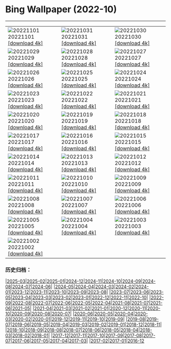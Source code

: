 # Bing Wallpaper (2022-10)
**************

<table><tr><td><img src="https://www.bing.com/th?id=OHR.WychwoodForest_EN-US6378774990_1920x1080.jpg" alt="20221101"> 20221101 <a href="https://www.bing.com/th?id=OHR.WychwoodForest_EN-US6378774990_UHD.jpg">[download 4k]</a></td><td><img src="https://www.bing.com/th?id=OHR.SealRiver_EN-US6267835630_1920x1080.jpg" alt="20221031"> 20221031 <a href="https://www.bing.com/th?id=OHR.SealRiver_EN-US6267835630_UHD.jpg">[download 4k]</a></td><td><img src="https://www.bing.com/th?id=OHR.SeaAngel_EN-US5531672696_1920x1080.jpg" alt="20221030"> 20221030 <a href="https://www.bing.com/th?id=OHR.SeaAngel_EN-US5531672696_UHD.jpg">[download 4k]</a></td></tr><tr><td><img src="https://www.bing.com/th?id=OHR.FrankensteinFriday_EN-US3119113489_1920x1080.jpg" alt="20221029"> 20221029 <a href="https://www.bing.com/th?id=OHR.FrankensteinFriday_EN-US3119113489_UHD.jpg">[download 4k]</a></td><td><img src="https://www.bing.com/th?id=OHR.BridgeofSighs_EN-US5335369208_1920x1080.jpg" alt="20221028"> 20221028 <a href="https://www.bing.com/th?id=OHR.BridgeofSighs_EN-US5335369208_UHD.jpg">[download 4k]</a></td><td><img src="https://www.bing.com/th?id=OHR.BrockenSpecter_EN-US5247366251_1920x1080.jpg" alt="20221027"> 20221027 <a href="https://www.bing.com/th?id=OHR.BrockenSpecter_EN-US5247366251_UHD.jpg">[download 4k]</a></td></tr><tr><td><img src="https://www.bing.com/th?id=OHR.OrcusMouth_EN-US5010597701_1920x1080.jpg" alt="20221026"> 20221026 <a href="https://www.bing.com/th?id=OHR.OrcusMouth_EN-US5010597701_UHD.jpg">[download 4k]</a></td><td><img src="https://www.bing.com/th?id=OHR.GuwahatiDiwali_EN-US3454357880_1920x1080.jpg" alt="20221025"> 20221025 <a href="https://www.bing.com/th?id=OHR.GuwahatiDiwali_EN-US3454357880_UHD.jpg">[download 4k]</a></td><td><img src="https://www.bing.com/th?id=OHR.Knobbelzwaan_EN-US4809716001_1920x1080.jpg" alt="20221024"> 20221024 <a href="https://www.bing.com/th?id=OHR.Knobbelzwaan_EN-US4809716001_UHD.jpg">[download 4k]</a></td></tr><tr><td><img src="https://www.bing.com/th?id=OHR.KarstMountains_EN-US4446699673_1920x1080.jpg" alt="20221023"> 20221023 <a href="https://www.bing.com/th?id=OHR.KarstMountains_EN-US4446699673_UHD.jpg">[download 4k]</a></td><td><img src="https://www.bing.com/th?id=OHR.GeorgiaCypress_EN-US2966839861_1920x1080.jpg" alt="20221022"> 20221022 <a href="https://www.bing.com/th?id=OHR.GeorgiaCypress_EN-US2966839861_UHD.jpg">[download 4k]</a></td><td><img src="https://www.bing.com/th?id=OHR.SlothDay_EN-US8418438094_1920x1080.jpg" alt="20221021"> 20221021 <a href="https://www.bing.com/th?id=OHR.SlothDay_EN-US8418438094_UHD.jpg">[download 4k]</a></td></tr><tr><td><img src="https://www.bing.com/th?id=OHR.WartburgCastle_EN-US8283353282_1920x1080.jpg" alt="20221020"> 20221020 <a href="https://www.bing.com/th?id=OHR.WartburgCastle_EN-US8283353282_UHD.jpg">[download 4k]</a></td><td><img src="https://www.bing.com/th?id=OHR.GB25Anni_EN-US8198972228_1920x1080.jpg" alt="20221019"> 20221019 <a href="https://www.bing.com/th?id=OHR.GB25Anni_EN-US8198972228_UHD.jpg">[download 4k]</a></td><td><img src="https://www.bing.com/th?id=OHR.SwedenOwl_EN-US8107135630_1920x1080.jpg" alt="20221018"> 20221018 <a href="https://www.bing.com/th?id=OHR.SwedenOwl_EN-US8107135630_UHD.jpg">[download 4k]</a></td></tr><tr><td><img src="https://www.bing.com/th?id=OHR.PrinceChristianSound_EN-US8033823843_1920x1080.jpg" alt="20221017"> 20221017 <a href="https://www.bing.com/th?id=OHR.PrinceChristianSound_EN-US8033823843_UHD.jpg">[download 4k]</a></td><td><img src="https://www.bing.com/th?id=OHR.NaqsheRustam_EN-US7919143366_1920x1080.jpg" alt="20221016"> 20221016 <a href="https://www.bing.com/th?id=OHR.NaqsheRustam_EN-US7919143366_UHD.jpg">[download 4k]</a></td><td><img src="https://www.bing.com/th?id=OHR.RioArazas_EN-US7767502808_1920x1080.jpg" alt="20221015"> 20221015 <a href="https://www.bing.com/th?id=OHR.RioArazas_EN-US7767502808_UHD.jpg">[download 4k]</a></td></tr><tr><td><img src="https://www.bing.com/th?id=OHR.AlaskaMoose_EN-US7632880778_1920x1080.jpg" alt="20221014"> 20221014 <a href="https://www.bing.com/th?id=OHR.AlaskaMoose_EN-US7632880778_UHD.jpg">[download 4k]</a></td><td><img src="https://www.bing.com/th?id=OHR.AmmoniteGraveyard_EN-US7510840532_1920x1080.jpg" alt="20221013"> 20221013 <a href="https://www.bing.com/th?id=OHR.AmmoniteGraveyard_EN-US7510840532_UHD.jpg">[download 4k]</a></td><td><img src="https://www.bing.com/th?id=OHR.TortulaMoss_EN-US7128071079_1920x1080.jpg" alt="20221012"> 20221012 <a href="https://www.bing.com/th?id=OHR.TortulaMoss_EN-US7128071079_UHD.jpg">[download 4k]</a></td></tr><tr><td><img src="https://www.bing.com/th?id=OHR.SacredSmoke_EN-US7047459944_1920x1080.jpg" alt="20221011"> 20221011 <a href="https://www.bing.com/th?id=OHR.SacredSmoke_EN-US7047459944_UHD.jpg">[download 4k]</a></td><td><img src="https://www.bing.com/th?id=OHR.ChukchiSea_EN-US6494940864_1920x1080.jpg" alt="20221010"> 20221010 <a href="https://www.bing.com/th?id=OHR.ChukchiSea_EN-US6494940864_UHD.jpg">[download 4k]</a></td><td><img src="https://www.bing.com/th?id=OHR.GlassOctopus_EN-US6394802515_1920x1080.jpg" alt="20221009"> 20221009 <a href="https://www.bing.com/th?id=OHR.GlassOctopus_EN-US6394802515_UHD.jpg">[download 4k]</a></td></tr><tr><td><img src="https://www.bing.com/th?id=OHR.OberbaumBridge_EN-US6324390642_1920x1080.jpg" alt="20221008"> 20221008 <a href="https://www.bing.com/th?id=OHR.OberbaumBridge_EN-US6324390642_UHD.jpg">[download 4k]</a></td><td><img src="https://www.bing.com/th?id=OHR.BayofBiscay_EN-US8933430968_1920x1080.jpg" alt="20221007"> 20221007 <a href="https://www.bing.com/th?id=OHR.BayofBiscay_EN-US8933430968_UHD.jpg">[download 4k]</a></td><td><img src="https://www.bing.com/th?id=OHR.FlamingoTeacher_EN-US8819896781_1920x1080.jpg" alt="20221006"> 20221006 <a href="https://www.bing.com/th?id=OHR.FlamingoTeacher_EN-US8819896781_UHD.jpg">[download 4k]</a></td></tr><tr><td><img src="https://www.bing.com/th?id=OHR.CosmicCliffs_EN-US8727581889_1920x1080.jpg" alt="20221005"> 20221005 <a href="https://www.bing.com/th?id=OHR.CosmicCliffs_EN-US8727581889_UHD.jpg">[download 4k]</a></td><td><img src="https://www.bing.com/th?id=OHR.Porthuis_EN-US8462686696_1920x1080.jpg" alt="20221004"> 20221004 <a href="https://www.bing.com/th?id=OHR.Porthuis_EN-US8462686696_UHD.jpg">[download 4k]</a></td><td><img src="https://www.bing.com/th?id=OHR.LotsOBalloons_EN-US8236203600_1920x1080.jpg" alt="20221003"> 20221003 <a href="https://www.bing.com/th?id=OHR.LotsOBalloons_EN-US8236203600_UHD.jpg">[download 4k]</a></td></tr><tr><td><img src="https://www.bing.com/th?id=OHR.BridalVeilFalls_EN-US8055892423_1920x1080.jpg" alt="20221002"> 20221002 <a href="https://www.bing.com/th?id=OHR.BridalVeilFalls_EN-US8055892423_UHD.jpg">[download 4k]</a></td><td></td><td></td></tr></table>

### 历史归档：

|[2025-03](/../2025-03/2025-03.md)|[2025-02](/../2025-02/2025-02.md)|[2025-01](/../2025-01/2025-01.md)|[2024-12](/../2024-12/2024-12.md)|[2024-11](/../2024-11/2024-11.md)|[2024-10](/../2024-10/2024-10.md)|[2024-09](/../2024-09/2024-09.md)|[2024-08](/../2024-08/2024-08.md)|[2024-07](/../2024-07/2024-07.md)|[2024-06](/../2024-06/2024-06.md)|
|[2024-05](/../2024-05/2024-05.md)|[2024-04](/../2024-04/2024-04.md)|[2024-03](/../2024-03/2024-03.md)|[2024-02](/../2024-02/2024-02.md)|[2024-01](/../2024-01/2024-01.md)|[2023-12](/../2023-12/2023-12.md)|[2023-11](/../2023-11/2023-11.md)|[2023-10](/../2023-10/2023-10.md)|[2023-09](/../2023-09/2023-09.md)|[2023-08](/../2023-08/2023-08.md)|
|[2023-07](/../2023-07/2023-07.md)|[2023-06](/../2023-06/2023-06.md)|[2023-05](/../2023-05/2023-05.md)|[2023-04](/../2023-04/2023-04.md)|[2023-03](/../2023-03/2023-03.md)|[2023-02](/../2023-02/2023-02.md)|[2023-01](/../2023-01/2023-01.md)|[2022-12](/../2022-12/2022-12.md)|[2022-11](/../2022-11/2022-11.md)|[2022-10](/2022-10.md)|
|[2022-09](/../2022-09/2022-09.md)|[2022-08](/../2022-08/2022-08.md)|[2022-07](/../2022-07/2022-07.md)|[2022-06](/../2022-06/2022-06.md)|[2022-05](/../2022-05/2022-05.md)|[2022-04](/../2022-04/2022-04.md)|[2021-08](/../2021-08/2021-08.md)|[2021-07](/../2021-07/2021-07.md)|[2021-06](/../2021-06/2021-06.md)|[2021-05](/../2021-05/2021-05.md)|
|[2021-04](/../2021-04/2021-04.md)|[2021-03](/../2021-03/2021-03.md)|[2021-02](/../2021-02/2021-02.md)|[2021-01](/../2021-01/2021-01.md)|[2020-12](/../2020-12/2020-12.md)|[2020-11](/../2020-11/2020-11.md)|[2020-10](/../2020-10/2020-10.md)|[2020-09](/../2020-09/2020-09.md)|[2020-08](/../2020-08/2020-08.md)|[2020-07](/../2020-07/2020-07.md)|
|[2020-06](/../2020-06/2020-06.md)|[2020-05](/../2020-05/2020-05.md)|[2020-04](/../2020-04/2020-04.md)|[2020-03](/../2020-03/2020-03.md)|[2020-02](/../2020-02/2020-02.md)|[2020-01](/../2020-01/2020-01.md)|[2019-12](/../2019-12/2019-12.md)|[2019-11](/../2019-11/2019-11.md)|[2019-10](/../2019-10/2019-10.md)|[2019-09](/../2019-09/2019-09.md)|
|[2019-08](/../2019-08/2019-08.md)|[2019-07](/../2019-07/2019-07.md)|[2019-06](/../2019-06/2019-06.md)|[2019-05](/../2019-05/2019-05.md)|[2019-04](/../2019-04/2019-04.md)|[2019-03](/../2019-03/2019-03.md)|[2019-02](/../2019-02/2019-02.md)|[2019-01](/../2019-01/2019-01.md)|[2018-12](/../2018-12/2018-12.md)|[2018-11](/../2018-11/2018-11.md)|
|[2018-10](/../2018-10/2018-10.md)|[2018-09](/../2018-09/2018-09.md)|[2018-08](/../2018-08/2018-08.md)|[2018-07](/../2018-07/2018-07.md)|[2018-06](/../2018-06/2018-06.md)|[2018-05](/../2018-05/2018-05.md)|[2018-04](/../2018-04/2018-04.md)|[2018-03](/../2018-03/2018-03.md)|[2018-02](/../2018-02/2018-02.md)|[2018-01](/../2018-01/2018-01.md)|
|[2017-12](/../2017-12/2017-12.md)|[2017-11](/../2017-11/2017-11.md)|[2017-10](/../2017-10/2017-10.md)|[2017-09](/../2017-09/2017-09.md)|[2017-08](/../2017-08/2017-08.md)|[2017-07](/../2017-07/2017-07.md)|[2017-06](/../2017-06/2017-06.md)|[2017-05](/../2017-05/2017-05.md)|[2017-04](/../2017-04/2017-04.md)|[2017-03](/../2017-03/2017-03.md)|
|[2017-02](/../2017-02/2017-02.md)|[2017-01](/../2017-01/2017-01.md)|[2016-12](/../2016-12/2016-12.md)